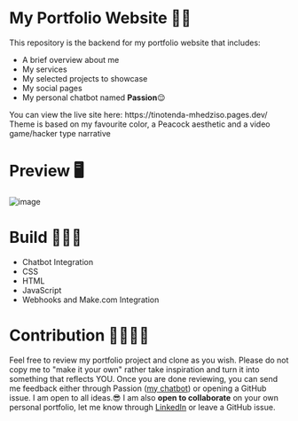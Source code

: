 # My Portfolio Website 🐱‍👤
This repository is the backend for my portfolio website that includes:
<ul>
  <li>A brief overview about me</li>
  <li>My services</li>
  <li>My selected projects to showcase</li>
  <li>My social pages</li>
  <li>My personal chatbot named <b>Passion</b>😌</li>
</ul>
  You can view the live site here: https://tinotenda-mhedziso.pages.dev/
  <br>
  Theme is based on my favourite color, a Peacock aesthetic and a video game/hacker type narrative

  # Preview 🖥
  ![image](https://github.com/user-attachments/assets/c71cd9ab-bf07-43e4-9bd3-1396e38e43f3)


# Build 👷🏿‍♂️
<ul>
  <li>Chatbot Integration</li>
  <li>CSS</li>
  <li>HTML</li>
  <li>JavaScript</li>
  <li>Webhooks and Make.com Integration</li>
</ul>

# Contribution 🤝🏿🤝🏼
Feel free to review my portfolio project and clone as you wish.
Please do not copy me to "make it your own" rather take inspiration and turn it into something that reflects YOU.
Once you are done reviewing, you can send me feedback either through Passion (<u>my chatbot</u>) or opening a GitHub issue. I am open to all ideas.😎 
I am  also <b>open to collaborate</b> on your own personal portfolio, let me know through [LinkedIn](https://www.linkedin.com/in/tinotenda-mhedziso/) or leave a GitHub issue.
